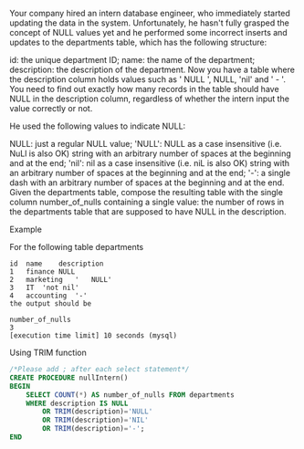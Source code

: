 Your company hired an intern database engineer, who immediately started updating the data in the system. Unfortunately, he hasn't fully grasped the concept of NULL values yet and he performed some incorrect inserts and updates to the departments table, which has the following structure:

id: the unique department ID;
name: the name of the department;
description: the description of the department.
Now you have a table where the description column holds values such as '  NULL   ', NULL, 'nil' and ' - '. You need to find out exactly how many records in the table should have NULL in the description column, regardless of whether the intern input the value correctly or not.

He used the following values to indicate NULL:

NULL: just a regular NULL value;
'<spaces>NULL<spaces>': NULL as a case insensitive (i.e. NuLl is also OK) string with an arbitrary number of spaces at the beginning and at the end;
'<spaces>nil<spaces>': nil as a case insensitive (i.e. niL is also OK) string with an arbitrary number of spaces at the beginning and at the end;
'<spaces>-<spaces>': a single dash with an arbitrary number of spaces at the beginning and at the end.
Given the departments table, compose the resulting table with the single column number_of_nulls containing a single value: the number of rows in the departments table that are supposed to have NULL in the description.

Example

For the following table departments
```
id	name	description
1	finance	NULL
2	marketing	'   NULL'
3	IT	'not nil'
4	accounting	'-'
the output should be

number_of_nulls
3
[execution time limit] 10 seconds (mysql)
```

Using TRIM function

```SQL
/*Please add ; after each select statement*/
CREATE PROCEDURE nullIntern()
BEGIN
	SELECT COUNT(*) AS number_of_nulls FROM departments
    WHERE description IS NULL
        OR TRIM(description)='NULL'
        OR TRIM(description)='NIL'
        OR TRIM(description)='-';
END
```
